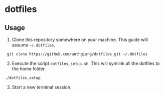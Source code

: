 # dotfiles

## Usage
1. Clone this repository somewhere on your machine. 
This guide will assume `~/.dotfiles`.

```
 git clone https://github.com/anthgiang/dotfiles.git ~/.dotfiles
```

2. Execute the script `dotfiles_setup.sh`.
This will symlink all the dotfiles to the home folder.

```
./dotfiles_setup
```

3. Start a new terminal session.